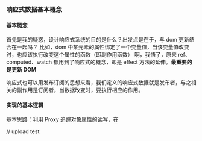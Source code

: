 ### 响应式数据基本概念

#### 基本概念

首先是我的疑惑，设计响应式系统的目的是什么？出发点是在于，与 dom 更新结合在一起吗？ 比如，dom 中某元素的属性绑定了一个变量值，当该变量值改变时，也应该执行改变这个属性的函数（即副作用函数）
啊，我悟了，原来 ref、computed、watch 都用到了响应式的概念，即是 effect 方法的延伸。**最重要的是更新 DOM**

响应式也可以用发布订阅的思想来看，我们定义的响应式数据就是发布者，与之相关的副作用是订阅者，当数据改变时，要执行相应的作用。

#### 实现的基本逻辑

基本思路：利用 Proxy 追踪对象属性的读写，在

// upload test
